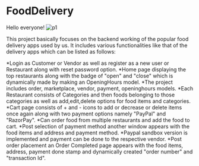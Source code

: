 # FoodDelivery 
Hello everyone! 
![p1](https://user-images.githubusercontent.com/119650487/212535918-8157308a-a652-4ee2-ac1b-0b4f54007338.PNG)


This project basically focuses on the backend working of the popular food delivery apps used by us. It includes various functionalities like that of the delivery apps which can be listed as follows:

*Login as Customer or Vendor as well as register as a new user or Restaurant along with reset password option.
*Home page displaying the top restaurants along with the badge of "open" and "close" which is dynamically made by making an OpeningHours model.
*The project includes order, marketplace, vendor, payment, openinghours models.
*Each Restaurant consists of Categories and then foods belonging to those categories as well as add,edit,delete options for food items and categories.
*Cart page consists of + and - icons to add or decrease or delete items once again along with two payment options namely "PayPal" and "RazorPay".
*Can order food from multiple restaurants and add the food to cart.
*Post selection of payment method another window appears with the food items and address and payment method.
*Paypal sandbox version is implemented and payment can be done to the respective vendor.
*Post order placement an Order Completed page appears with the food items, address, payment done stamp and dynamically created "order number" and "transaction Id".








